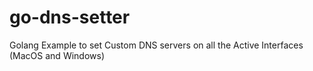 # go-dns-setter 

Golang Example to set Custom DNS servers on all the Active Interfaces (MacOS and Windows)
